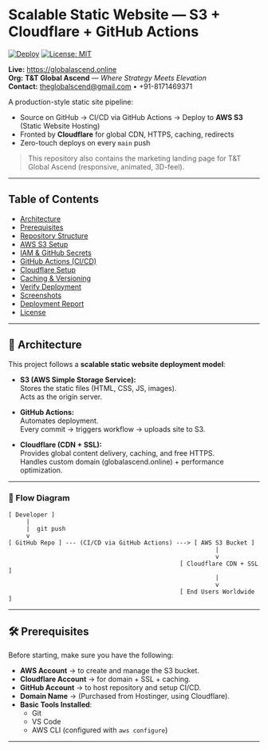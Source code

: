 # Scalable Static Website — S3 + Cloudflare + GitHub Actions

[![Deploy](https://github.com/tezan8171/static-website-s3/actions/workflows/deploy.yml/badge.svg?branch=main)](https://github.com/tezan8171/static-website-s3/actions/workflows/deploy.yml)
[![License: MIT](https://img.shields.io/badge/License-MIT-green.svg)](#license)

**Live:** https://globalascend.online  
**Org:** **T&T Global Ascend** — _Where Strategy Meets Elevation_  
**Contact:** theglobalscend@gmail.com • +91-8171469371

A production-style static site pipeline:

- Source on GitHub → CI/CD via GitHub Actions → Deploy to **AWS S3** (Static Website Hosting)
- Fronted by **Cloudflare** for global CDN, HTTPS, caching, redirects
- Zero-touch deploys on every `main` push

> This repository also contains the marketing landing page for T&T Global Ascend (responsive, animated, 3D-feel).

---

## Table of Contents

- [Architecture](#architecture)
- [Prerequisites](#prerequisites)
- [Repository Structure](#repository-structure)
- [AWS S3 Setup](#aws-s3-setup)
- [IAM & GitHub Secrets](#iam--github-secrets)
- [GitHub Actions (CI/CD)](#github-actions-cicd)
- [Cloudflare Setup](#cloudflare-setup)
- [Caching & Versioning](#caching--versioning)
- [Verify Deployment](#verify-deployment)
- [Screenshots](#screenshots)
- [Deployment Report](#deployment-report)
- [License](#license)

---

## 📐 Architecture

This project follows a **scalable static website deployment model**:

- **S3 (AWS Simple Storage Service):**  
  Stores the static files (HTML, CSS, JS, images).  
  Acts as the origin server.

- **GitHub Actions:**  
  Automates deployment.  
  Every commit → triggers workflow → uploads site to S3.

- **Cloudflare (CDN + SSL):**  
  Provides global content delivery, caching, and free HTTPS.  
  Handles custom domain (globalascend.online) + performance optimization.

---

### 🔗 Flow Diagram

```ascii
[ Developer ]
     |
     |  git push
     v
[ GitHub Repo ] --- (CI/CD via GitHub Actions) ---> [ AWS S3 Bucket ]
                                                          |
                                                          v
                                                [ Cloudflare CDN + SSL ]
                                                          |
                                                          v
                                                [ End Users Worldwide ]
```

---

## 🛠️ Prerequisites

Before starting, make sure you have the following:

- **AWS Account** → to create and manage the S3 bucket.
- **Cloudflare Account** → for domain + SSL + caching.
- **GitHub Account** → to host repository and setup CI/CD.
- **Domain Name** → (Purchased from Hostinger, using Cloudflare).
- **Basic Tools Installed**:
  - Git
  - VS Code
  - AWS CLI (configured with `aws configure`)

---
